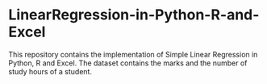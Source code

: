 # LinearRegression-in-Python-R-and-Excel
This repository contains the implementation of Simple Linear Regression in Python, R and Excel.
The dataset contains the marks and the number of study hours of a student.
